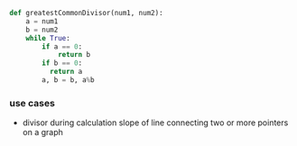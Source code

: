 ```python
def greatestCommonDivisor(num1, num2):
    a = num1
    b = num2
    while True:
        if a == 0:
            return b
        if b == 0:
          return a
        a, b = b, a%b
```

### use cases

- divisor during calculation slope of line connecting two or more pointers on a graph
